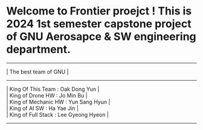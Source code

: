 Welcome to Frontier proejct ! This is 2024 1st semester capstone project of GNU Aerosapce & SW engineering department.
==============================================================


* * *
|                   The best team of GNU                     |
* * *
|   King Of This Team   : Oak Dong Yun                       |<br/>
|   King of Drone HW    : Jo Min Bu                          |<br/>
|   King of Mechanic HW : Yun Sang Hyun                      |<br/>
|   King of AI SW       : Ha Yae Jin                         |<br/>
|  King of Full Stack  : Lee Gyeong Hyeon                    |<br/>
* * *